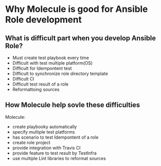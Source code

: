 # Why Molecule is good for Ansible Role development

## What is difficult part when you develop Ansible Role?
- Must create test playbook every time
- Difficult with test multiple platform(OS)
- Difficult for Idempontent test
- Difficult to synchronize role directory template
- Difficult CI
- Difficult test result of a role
- Reformattoing sources



## How Molecule help sovle these difficulties
  Molecule: 
- create playbooky automatically
- specify multiple test platforms
- has scenario to test Idempontent of a role
- create role project
- provide integration with Travis CI
- provide feature to test result by TestInfra
- use multiple Lint libraries to reformat sources




